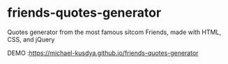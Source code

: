 # friends-quotes-generator
Quotes generator from the most famous sitcom Friends, made with HTML, CSS, and jQuery

DEMO :https://michael-kusdya.github.io/friends-quotes-generator
